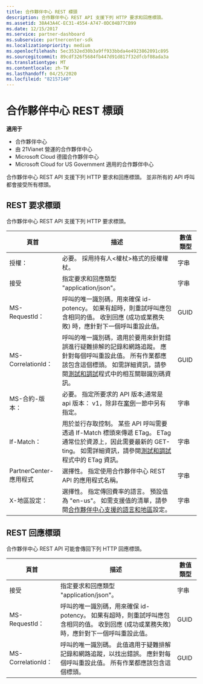 ```yaml
---
title: 合作夥伴中心 REST 標頭
description: 合作夥伴中心 REST API 支援下列 HTTP 要求和回應標頭。
ms.assetid: 38A43A4C-EC31-4554-A747-0DC04B77CB99
ms.date: 12/15/2017
ms.service: partner-dashboard
ms.subservice: partnercenter-sdk
ms.localizationpriority: medium
ms.openlocfilehash: 5ec3532ed30b3a9ff933bbda4e4923862091c895
ms.sourcegitcommit: 89cdf326f5684fb447d91d817f32dfcbf08ada3a
ms.translationtype: MT
ms.contentlocale: zh-TW
ms.lasthandoff: 04/25/2020
ms.locfileid: "82157140"
---
```

# <a name="partner-center-rest-headers"></a>合作夥伴中心 REST 標頭

**適用于**

- 合作夥伴中心
- 由 21Vianet 營運的合作夥伴中心
- Microsoft Cloud 德國合作夥伴中心
- Microsoft Cloud for US Government 適用的合作夥伴中心

合作夥伴中心 REST API 支援下列 HTTP 要求和回應標頭。 並非所有的 API 呼叫都會接受所有標頭。

## <a name="rest-request-headers"></a>REST 要求標頭

合作夥伴中心 REST API 支援下列 HTTP 要求標頭。

| 頁首                       | 描述                                                                                                                                                                                                                                                                            | 數值類型 |
|------------------------------|----------------------------------------------------------------------------------------------------------------------------------------------------------------------------------------------------------------------------------------------------------------------------------------|------------|
| 授權：               | 必要。 採用持有人&lt;權杖&gt;格式的授權權杖。                                                                                                                                                                                                                    | 字串     |
| 接受                      | 指定要求和回應類型 "application/json"。                                                                                                                                                                                                                           | 字串     |
| MS-RequestId：                | 呼叫的唯一識別碼，用來確保 id-potency。 如果有超時，則重試呼叫應包含相同的值。 收到回應 (成功或業務失敗) 時，應針對下一個呼叫重設此值。                                            | GUID       |
| MS-CorrelationId：            | 呼叫的唯一識別碼，適用於要用來針對錯誤進行疑難排解的記錄和網路追蹤。 應針對每個呼叫重設此值。 所有作業都應該包含這個標頭。 如需詳細資訊，請參閱[測試和調試](test-and-debug.md)程式中的相互關聯識別碼資訊。 | GUID       |
| MS-合約-版本：         | 必要。 指定所要求的 API 版本;通常是 api 版本： v1，除非在[案例](scenarios.md)一節中另有指定。                                                                                                                                  | 字串     |
| If-Match：                    | 用於並行存取控制。 某些 API 呼叫需要透過 If-Match 標頭來傳遞 ETag。 ETag 通常位於資源上，因此需要最新的 GET-ting。 如需詳細資訊，請參閱[測試和調試](test-and-debug.md)程式中的 ETag 資訊。                | 字串     |
| PartnerCenter-應用程式 | 選擇性。 指定使用合作夥伴中心 REST API 的應用程式名稱。                                                                                                                                                                                             | 字串     |
| X-地區設定：                    | 選擇性。 指定傳回費率的語言。 預設值為 "en-us"。 如需支援值的清單，請參閱[合作夥伴中心支援的語言和地區](partner-center-supported-languages-and-locales.md)設定。                                                                                                                                                                                                  | 字串     |

## <a name="rest-response-headers"></a>REST 回應標頭

合作夥伴中心 REST API 可能會傳回下列 HTTP 回應標頭。

| 頁首            | 描述                                                                                                                                                                                                                                 | 數值類型 |
|-------------------|---------------------------------------------------------------------------------------------------------------------------------------------------------------------------------------------------------------------------------------------|------------|
| 接受           | 指定要求和回應類型 "application/json"。                                                                                                                                                                                | 字串     |
| MS-RequestId：     | 呼叫的唯一識別碼，用來確保 id-potency。 如果有超時，則重試呼叫應包含相同的值。 收到回應 (成功或業務失敗) 時，應針對下一個呼叫重設此值。 | GUID       |
| MS-CorrelationId： | 呼叫的唯一識別碼。 此值適用于疑難排解記錄和網路追蹤，以找出錯誤。 應針對每個呼叫重設此值。 所有作業都應該包含這個標頭。                                                       | GUID       |
